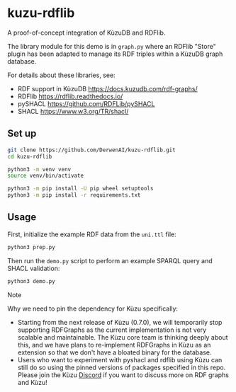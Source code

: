 # kuzu-rdflib

A proof-of-concept integration of KùzuDB and RDFlib.

The library module for this demo is in `graph.py` where an RDFlib
"Store" plugin has been adapted to manage its RDF triples within a
KùzuDB graph database.

For details about these libraries, see:

  - RDF support in KùzuDB <https://docs.kuzudb.com/rdf-graphs/>
  - RDFlib <https://rdflib.readthedocs.io/>
  - pySHACL <https://github.com/RDFLib/pySHACL>
  - SHACL <https://www.w3.org/TR/shacl/>


## Set up

```bash
git clone https://github.com/DerwenAI/kuzu-rdflib.git
cd kuzu-rdflib

python3 -m venv venv
source venv/bin/activate

python3 -m pip install -U pip wheel setuptools
python3 -m pip install -r requirements.txt
```

## Usage

First, initialize the example RDF data from the `uni.ttl` file:

```bash
python3 prep.py
```

Then run the `demo.py` script to perform an example SPARQL query
and SHACL validation:

```bash
python3 demo.py
```

> [!NOTE]
> Why we need to pin the dependency for Kùzu specifically:
> - Starting from the next release of Kùzu (0.7.0), we will temporarily stop supporting RDFGraphs as the current implementation is not very scalable and maintainable. The Kùzu core team is thinking deeply about this, and we have plans to re-implement RDFGraphs in Kùzu as an extension so that we don't have a bloated binary for the database.
> - Users who want to experiment with pyshacl and rdflib using Kùzu can still do so using the pinned versions of packages specified in this repo.
> Please join the Kùzu [Discord](https://kuzudb.com/chat) if you want to discuss more on RDF graphs and Kùzu!